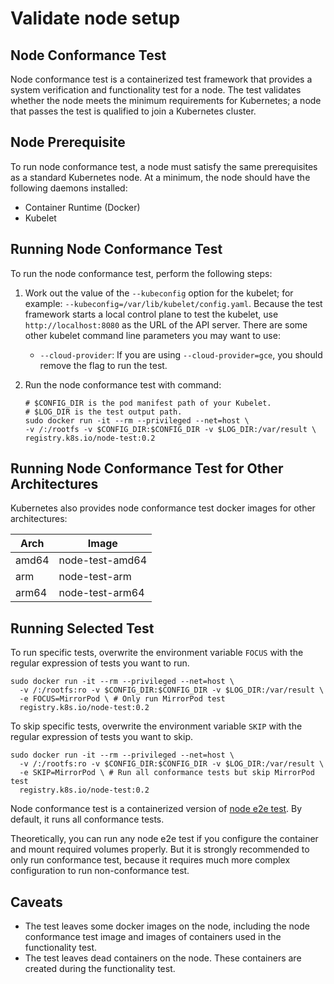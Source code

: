 # Validate node setup

## Node Conformance Test

Node conformance test is a containerized test framework that provides a system verification and functionality test for a node. The test validates whether the node meets the minimum requirements for Kubernetes; a node that passes the test is qualified to join a Kubernetes cluster.

## Node Prerequisite

To run node conformance test, a node must satisfy the same prerequisites as a standard Kubernetes node. At a minimum, the node should have the following daemons installed:

- Container Runtime (Docker)
- Kubelet

## Running Node Conformance Test
To run the node conformance test, perform the following steps:

1. Work out the value of the `--kubeconfig` option for the kubelet; for example: `--kubeconfig=/var/lib/kubelet/config.yaml`. Because the test framework starts a local control plane to test the kubelet, use `http://localhost:8080` as the URL of the API server. There are some other kubelet command line parameters you may want to use:

   - `--cloud-provider`: If you are using `--cloud-provider=gce`, you should remove the flag to run the test.

2. Run the node conformance test with command:

    ```shell
    # $CONFIG_DIR is the pod manifest path of your Kubelet.
    # $LOG_DIR is the test output path.
    sudo docker run -it --rm --privileged --net=host \
    -v /:/rootfs -v $CONFIG_DIR:$CONFIG_DIR -v $LOG_DIR:/var/result \
    registry.k8s.io/node-test:0.2
    ```

## Running Node Conformance Test for Other Architectures

Kubernetes also provides node conformance test docker images for other architectures:

| Arch  | Image           |
|-------|-----------------|
| amd64 | node-test-amd64 |
| arm   | node-test-arm   |
| arm64 | node-test-arm64 |

## Running Selected Test

To run specific tests, overwrite the environment variable `FOCUS` with the regular expression of tests you want to run.

```shell
sudo docker run -it --rm --privileged --net=host \
  -v /:/rootfs:ro -v $CONFIG_DIR:$CONFIG_DIR -v $LOG_DIR:/var/result \
  -e FOCUS=MirrorPod \ # Only run MirrorPod test
  registry.k8s.io/node-test:0.2
```

To skip specific tests, overwrite the environment variable `SKIP` with the regular expression of tests you want to skip.

```shell
sudo docker run -it --rm --privileged --net=host \
  -v /:/rootfs:ro -v $CONFIG_DIR:$CONFIG_DIR -v $LOG_DIR:/var/result \
  -e SKIP=MirrorPod \ # Run all conformance tests but skip MirrorPod test
  registry.k8s.io/node-test:0.2
```

Node conformance test is a containerized version of [node e2e test](https://github.com/kubernetes/community/blob/master/contributors/devel/sig-node/e2e-node-tests.md). By default, it runs all conformance tests.

Theoretically, you can run any node e2e test if you configure the container and mount required volumes properly. But it is strongly recommended to only run conformance test, because it requires much more complex configuration to run non-conformance test.

## Caveats

- The test leaves some docker images on the node, including the node conformance test image and images of containers used in the functionality test.
- The test leaves dead containers on the node. These containers are created during the functionality test.